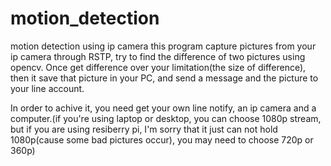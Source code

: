 # motion_detection
motion detection using ip camera
this program capture pictures from your ip camera through RSTP, try to find the difference of two pictures using opencv. Once get difference over your limitation(the size of difference), then it save that picture in your PC, and send a message and the picture to your line account.

In order to achive it, you need get your own line notify, an ip camera and a computer.(if you're using laptop or desktop, you can choose 1080p stream, but if you are using resiberry pi, I'm sorry that it just can not hold 1080p(cause some bad pictures occur), you may need to choose 720p or 360p)
